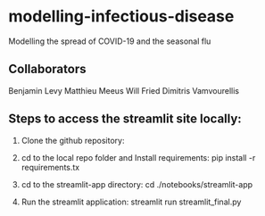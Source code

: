 # modelling-infectious-disease
Modelling the spread of COVID-19 and the seasonal flu

## Collaborators

Benjamin Levy
Matthieu Meeus
Will Fried
Dimitris Vamvourellis


## Steps to access the streamlit site locally:

1. Clone the github repository: 

2. cd to the local repo folder and Install requirements:
pip install -r requirements.tx

3. cd to the streamlit-app directory:
cd ./notebooks/streamlit-app

4. Run the streamlit application:
streamlit run streamlit_final.py
